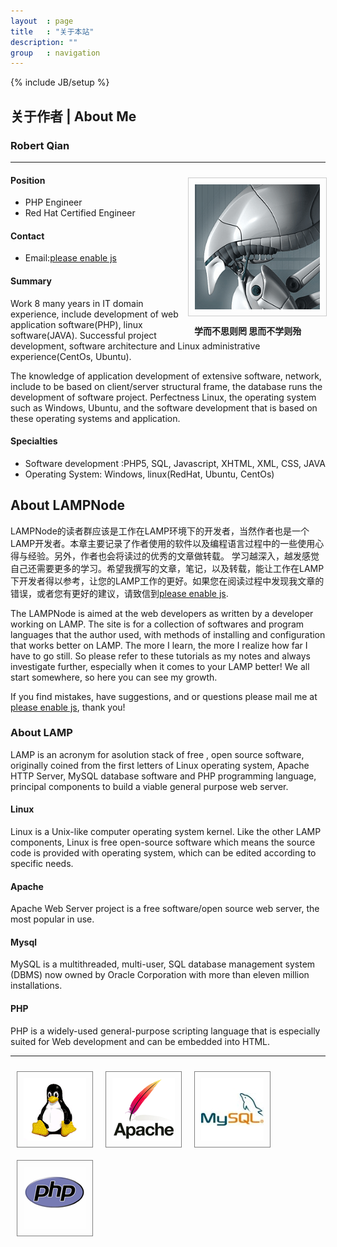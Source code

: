 ```yaml
---
layout	: page
title	: "关于本站"
description: ""
group	: navigation
---
```

{% include JB/setup %}

## 关于作者 | About Me

### Robert  Qian

------

<div style="float:right;width:230px;">
<img src="/images/gravatar.png" width="200px" height="200px" style="padding:10px;border:1px solid #cccccc;margin:10px;" />
<b style="padding:10px;margin:10px;font-size:14px;">学而不思则罔 思而不学则殆</b>
</div>


#### Position 

- PHP Engineer  
- Red Hat Certified Engineer

#### Contact

* Email:<a href="#"><span class="jt_authorEmail">please enable js</span></a>

#### Summary

Work 8 many years in IT domain experience, include development of web application software(PHP), linux software(JAVA). Successful project development, software architecture and Linux administrative experience(CentOs, Ubuntu). 

The knowledge of application development of extensive software, network, include to be based on client/server structural frame, the database runs the development of software project. Perfectness Linux, the operating system such as Windows, Ubuntu, and the software development that is based on these operating systems and application.


#### Specialties
- Software development :PHP5, SQL, Javascript, XHTML, XML, CSS, JAVA
- Operating System: Windows, linux(RedHat, Ubuntu, CentOs)


## About LAMPNode

LAMPNode的读者群应该是工作在LAMP环境下的开发者，当然作者也是一个LAMP开发者。本章主要记录了作者使用的软件以及编程语言过程中的一些使用心得与经验。另外，作者也会将读过的优秀的文章做转载。 学习越深入，越发感觉自己还需要更多的学习。希望我撰写的文章，笔记，以及转载，能让工作在LAMP下开发者得以参考，让您的LAMP工作的更好。如果您在阅读过程中发现我文章的错误，或者您有更好的建议，请致信到<a href="#" ><span class="jt_authorEmail">please enable js</span></a>.

The LAMPNode is aimed at the web developers as written by a developer working on LAMP. The site is for a collection of softwares and program languages that the author used, with methods of installing and configuration that works better on LAMP. The more I learn, the more I realize how far I have to go still. So please refer to these tutorials as my notes and always investigate further, especially when it comes to your LAMP better! We all start somewhere, so here you can see my growth.

If you find mistakes, have suggestions, and or questions please mail me at <a href="#"><span class="jt_authorEmail">please enable js</span></a>, thank you!

### About LAMP

LAMP is an acronym for asolution stack of free , open source software, originally coined from the first letters of Linux operating system, Apache HTTP Server, MySQL database software and PHP programming language, principal components to build a viable general purpose web server.

#### Linux

Linux is a Unix-like computer operating system kernel. Like the other LAMP components, Linux is free open-source software which means the source code is provided with operating system, which can be edited according to specific needs.

#### Apache

Apache Web Server project is a free software/open source web server, the most popular in use.

#### Mysql

MySQL is a multithreaded, multi-user, SQL database management system (DBMS) now owned by Oracle Corporation with more than eleven million installations.

#### PHP

PHP is a widely-used general-purpose scripting language that is especially suited for Web development and can be embedded into HTML.

---

<img src="/images/Linux_logo.gif" style="padding:10px;margin:10px;border:1px solid grey;float:left" />

<img src="/images/Apache-logo.png" style="margin:10px;padding:10px;border:1px solid grey;;float:left" />

<img src="/images/Mysql_logo.jpg" style="margin:10px;padding:10px;border:1px solid grey;;float:left" />

<img src="/images/Php-logo.gif" style="margin:10px;padding:10px;border:1px solid grey;;float:left" />
